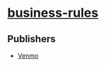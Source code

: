 # [business-rules](https://pypi.org/project/business-rules)



## Publishers
- [Venmo](https://pypi.org/user/Venmo)

